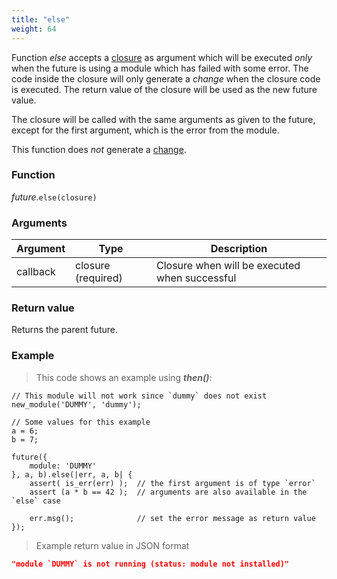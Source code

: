 ```yaml
---
title: "else"
weight: 64
---
```


Function *else* accepts a [closure](../../closure) as argument which
will be executed *only* when the future is using a module which has failed with some error.
The code inside the closure will only generate a *change* when the closure code is executed.
The return value of the closure will be used as the new future value.

The closure will be called with the same arguments as given to the future, except for the first argument, which is the error from the module.

This function does *not* generate a [change](../../../overview/changes).

### Function

*future*.`else(closure)`

### Arguments

Argument | Type | Description
-------- | ---- | -----------
callback | closure (required) | Closure when will be executed when successful

### Return value

Returns the parent future.

### Example

> This code shows an example using ***then()***:

```thingsdb,json_response,@t
// This module will not work since `dummy` does not exist
new_module('DUMMY', 'dummy');

// Some values for this example
a = 6;
b = 7;

future({
    module: 'DUMMY'
}, a, b).else(|err, a, b| {
    assert( is_err(err) );  // the first argument is of type `error`
    assert (a * b == 42 );  // arguments are also available in the `else` case

    err.msg();              // set the error message as return value
});
```

> Example return value in JSON format

```json
"module `DUMMY` is not running (status: module not installed)"
```
